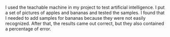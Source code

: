 I used the teachable machine in my project to test artificial intelligence. I put a set of pictures of apples and bananas and tested the samples. I found that I needed to add samples for bananas because they were not easily recognized. After that, the results came out correct, but they also contained a percentage of error.

